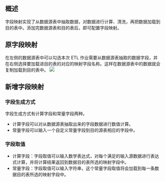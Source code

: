 ## 概述
字段映射实现了从数据源表中抽取数据，对数据进行计算、清洗，再把数据加载到目的表中。添加完数据源表和目的表后，即可配置字段映射。

## 原字段映射
在左侧的数据源表中可以勾选本次 ETL 作业需要从数据源表抽取的数据字段，并在右侧选择要加载进目的表的对应的映射字段名称。这样在数据源表中的数据就会复制加载到目的表中。
![](https://main.qcloudimg.com/raw/6ad7a563b2a28a891f29f176e7fd8e66.png)

## 新增字段映射
### 字段生成方式
字段生成方式有计算字段和常量字段两种。
- 计算字段可以对从数据源表抽取出来的字段数据进行数值计算。
- 常量字段可以输入一个自定义常量字段到目的源表相应的字段中。

### 字段取值
- 计算字段：字段取值可以输入数学表达式，对每个满足的输入源数据进行表达式计算，并将计算结果返回到数据目的表所选的映射字段中。
- 常量字段：字段取值可以输入字符串，这个常量字段取值将会加载到每一条数据目的表所选的映射字段中。

